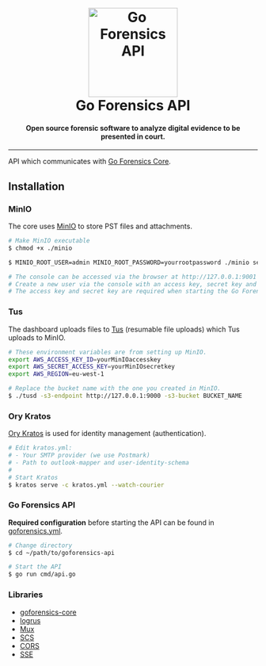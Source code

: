 <h1 align="center">
  <br>
  <a href="https://github.com/mooijtech/goforensics-api"><img src="https://i.imgur.com/kd7fwOf.png" alt="Go Forensics API" width="180"></a>
  <br>
  Go Forensics API
  <br>
</h1>

<h4 align="center">Open source forensic software to analyze digital evidence to be presented in court.</h4>

---

API which communicates with [Go Forensics Core](https://github.com/mooijtech/goforensics-core).

## Installation

### MinIO

The core uses [MinIO](https://min.io/) to store PST files and attachments.

```bash
# Make MinIO executable
$ chmod +x ./minio

$ MINIO_ROOT_USER=admin MINIO_ROOT_PASSWORD=yourrootpassword ./minio server data/ --console-address ":9001"

# The console can be accessed via the browser at http://127.0.0.1:9001
# Create a new user via the console with an access key, secret key and the "readwrite" permission.
# The access key and secret key are required when starting the Go Forensics API (in the configuration file).
```

### Tus

The dashboard uploads files to [Tus](https://github.com/tus/tusd) (resumable file uploads) which Tus uploads to MinIO.

```bash
# These environment variables are from setting up MinIO.
export AWS_ACCESS_KEY_ID=yourMinIOaccesskey
export AWS_SECRET_ACCESS_KEY=yourMinIOsecretkey
export AWS_REGION=eu-west-1

# Replace the bucket name with the one you created in MinIO.
$ ./tusd -s3-endpoint http://127.0.0.1:9000 -s3-bucket BUCKET_NAME
```


### Ory Kratos

[Ory Kratos](https://www.ory.sh/kratos/) is used for identity management (authentication).

```bash
# Edit kratos.yml:
# - Your SMTP provider (we use Postmark)
# - Path to outlook-mapper and user-identity-schema
#
# Start Kratos 
$ kratos serve -c kratos.yml --watch-courier
```

### Go Forensics API

**Required configuration** before starting the API can be found in [goforensics.yml](https://github.com/mooijtech/goforensics-api/blob/main/goforensics.yml).

```bash
# Change directory
$ cd ~/path/to/goforensics-api

# Start the API
$ go run cmd/api.go
```

### Libraries

- [goforensics-core](https://github.com/mooijtech/goforensics-core)
- [logrus](https://github.com/sirupsen/logrus)
- [Mux](https://github.com/gorilla/mux)
- [SCS](https://github.com/alexedwards/scs)
- [CORS](https://github.com/rs/cors)
- [SSE](https://github.com/r3labs/sse)
